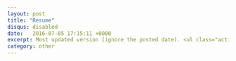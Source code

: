 ```yaml
---
layout: post
title: "Resume"
disqus: disabled
date:   2016-07-05 17:15:11 +0000
excerpt: Most updated version (ignore the posted date). <ul class="actions"> <li><a href="https://drive.google.com/file/d/1ppe8YE_1De2A7VZ6_o61CKDj0id9uWho/view?usp=sharing" class="button">Download</a></li> </ul>
category: other
---
```


